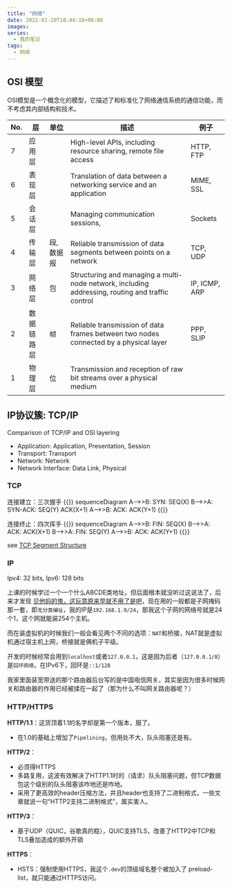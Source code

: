 ```yaml
---
title: "网络"
date: 2022-02-20T18:44:18+08:00
images:
series:
  - 我的笔记
tags:
  - 网络
---
```


## OSI 模型

OSI模型是一个概念化的模型，它描述了和标准化了网络通信系统的通信功能，而不考虑其内部结构和技术。

| No. | 层     | 单位     | 描述                                                                                               | 例子            |
|-----|-------|--------|--------------------------------------------------------------------------------------------------|---------------|
| 7   | 应用层   |        | High-level APIs, including resource sharing, remote file access                                  | HTTP, FTP     |
| 6   | 表现层   |        | Translation of data between a networking service and an application                              | MIME, SSL     |
| 5   | 会话层   |        | Managing communication sessions,                                                                 | Sockets       |
| 4   | 传输层   | 段, 数据报 | Reliable transmission of data segments between points on a network                               | TCP, UDP      |
| 3   | 网络层   | 包      | Structuring and managing a multi-node network, including addressing, routing and traffic control | IP, ICMP, ARP |
| 2   | 数据链路层 | 帧      | Reliable transmission of data frames between two nodes connected by a physical layer             | PPP, SLIP     |
| 1   | 物理层   | 位      | Transmission and reception of raw bit streams over a physical medium                             |               |

## IP协议簇: TCP/IP

Comparison of TCP/IP and OSI layering
  - Application: Application, Presentation, Session
  - Transport: Transport
  - Network: Network
  - Network Interface: Data Link, Physical 

### TCP

连接建立：三次握手
{{<mermaid>}}
sequenceDiagram
    A-->>B: SYN: SEQ(X)
    B-->>A: SYN-ACK: SEQ(Y) ACK(X+1)
    A-->>B: ACK: ACK(Y+1)
{{</mermaid>}}

连接终止：四次挥手
{{<mermaid>}}
sequenceDiagram
    A-->>B: FIN: SEQ(X)
    B-->>A: ACK: ACK(X+1)
    B-->>A: FIN: SEQ(Y)
    A-->>B: ACK: ACK(Y+1)
{{</mermaid>}}

see [TCP Segment Structure](https://en.wikipedia.org/wiki/Transmission_Control_Protocol#TCP_segment_structure)

### IP

Ipv4: 32 bits, Ipv6: 128 bits

上课的时候学过一个一个什么ABCDE类地址，但后面根本就没听过这说法了，后来才发现 [见他妈的鬼，这玩意原来早就不用了是吧](https://en.wikipedia.org/wiki/Classful_network)，现在用的一般都是子网掩码那一套，即`无分类编址`，我的IP是`192.168.1.9/24`，那我这个子网的网络号就是24个1，这个网就能装254个主机。

而在装虚拟机的时候我们一般会看见两个不同的选项：`NAT`和桥接，NAT就是虚拟机通过宿主机上网，桥接就是俩机子平级。

开发的时候经常会用到`localhost`或者`127.0.0.1`，这是因为后者（`127.0.0.1/8`）是`回环网络`，在IPv6下，回环是`::1/128`

我家里面装宽带送的那个路由器后台写的是中国电信网关，其实是因为很多时候网关和路由器的作用已经被揉在一起了（那为什么不叫网关路由器呢？）


### HTTP/HTTPS

**HTTP/1.1**：这货顶着1.1的名字却是第一个版本，服了。
  - 在1.0的基础上增加了`Pipelining`，但用处不大，队头阻塞还是有。

**HTTP/2**： 
  - 必须得HTTPS
  - 多路复用，这波有效解决了HTTP1.1时的（请求）队头阻塞问题，但TCP数据包这个级别的队头阻塞该咋地还是咋地。
  - 采用了更高效的header压缩方法，并且header也支持了二进制格式，一些文章就说一句“HTTP2支持二进制格式”，属实害人。

**HTTP/3**：
  - 基于UDP（QUIC，谷歌真的稳），QUIC支持TLS，改善了HTTP2中TCP和TLS叠加造成的额外开销
  
**HTTPS**：
  - HSTS：强制使用HTTPS，我这个`.dev`的顶级域名整个被加入了 preload-list，就只能通过HTTPS访问。

